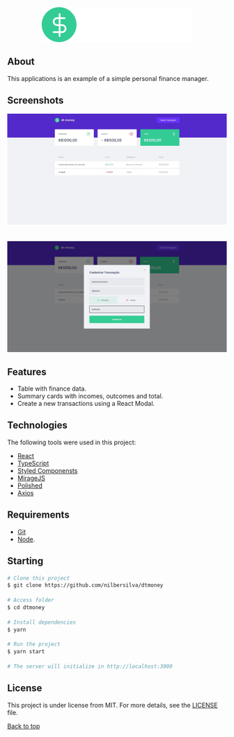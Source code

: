 <div align="center" id="top"> 
  <img src="./src/assets/logo.svg" />
</div>


## About

This applications is an example of a simple personal finance manager.

## Screenshots

<div align="center"> 
  <img src="./git_assets/Screen1.jpg" />
</div>
<br/>
<br/>
<div align="center"> 
<img src="./git_assets/Screen2.jpg" />
</div>

## Features

- Table with finance data.
- Summary cards with incomes, outcomes and total.
- Create a new transactions using a React Modal.

## Technologies

The following tools were used in this project:

- [React](https://reactjs.org/)
- [TypeScript](https://www.typescriptlang.org/)
- [Styled Componensts](https://styled-components.com/)
- [MirageJS](https://miragejs.com/)
- [Polished](https://polished.js.org/)
- [Axios](https://github.com/axios/axios)

## Requirements

- [Git](https://git-scm.com)
- [Node](https://nodejs.org/en/).

## Starting

```bash
# Clone this project
$ git clone https://github.com/nilbersilva/dtmoney

# Access folder
$ cd dtmoney

# Install dependencies
$ yarn

# Run the project
$ yarn start

# The server will initialize in http://localhost:3000
```

## License

This project is under license from MIT. For more details, see the [LICENSE](https://github.com/nilbersilva/dtmoney/blob/main/LICENSE) file.

<a href="#top">Back to top</a>
